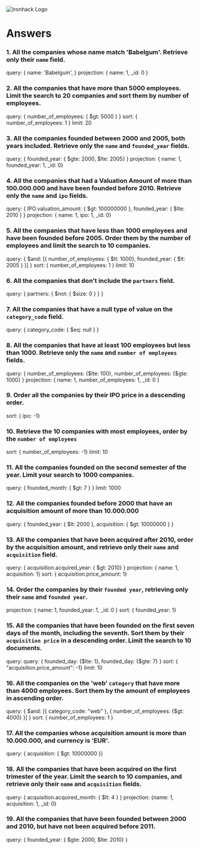 ![Ironhack Logo](https://i.imgur.com/1QgrNNw.png)

# Answers

### 1. All the companies whose name match 'Babelgum'. Retrieve only their `name` field.

query: { name: 'Babelgum',  }
projection: { name: 1, _id: 0 }

### 2. All the companies that have more than 5000 employees. Limit the search to 20 companies and sort them by **number of employees**.

query: { number_of_employees: { $gt: 5000 } }
sort: { number_of_employees: 1 }
limit: 20

### 3. All the companies founded between 2000 and 2005, both years included. Retrieve only the `name` and `founded_year` fields.

query: { founded_year: { $gte: 2000, $lte: 2005} }
projection: { name: 1, founded_year: 1, _id: 0}

### 4. All the companies that had a Valuation Amount of more than 100.000.000 and have been founded before 2010. Retrieve only the `name` and `ipo` fields.

query: { IPO.valuation_amount: { $gt: 100000000 }, founded_year: { $lte: 2010 } }
projection: { name: 1, ipo: 1, _id: 0}


### 5. All the companies that have less than 1000 employees and have been founded before 2005. Order them by the number of employees and limit the search to 10 companies.

query: { $and: [{ number_of_employees: { $lt: 1000}, founded_year: { $lt: 2005 } }] }
sort: { number_of_employees: 1 }
limit: 10

### 6. All the companies that don't include the `partners` field.

query: { partners: { $not: { $size: 0 } } }


### 7. All the companies that have a null type of value on the `category_code` field.

query: { category_code: { $eq: null } }


### 8. All the companies that have at least 100 employees but less than 1000. Retrieve only the `name` and `number of employees` fields.

query: { number_of_employees: {$lte: 100}, number_of_employees: {$gte: 1000} }
projection: { name: 1, number_of_employees: 1, _id: 0 } 

### 9. Order all the companies by their IPO price in a descending order.

sort: { ipo: -1}


### 10. Retrieve the 10 companies with most employees, order by the `number of employees`

sort: { number_of_employees: -1}
limit: 10

### 11. All the companies founded on the second semester of the year. Limit your search to 1000 companies.

query: { founded_month: { $gt: 7 } }
limit: 1000

### 12. All the companies founded before 2000 that have an acquisition amount of more than 10.000.000

query: { founded_year: { $lt: 2000 }, acquisition: { $gt: 10000000 } }


### 13. All the companies that have been acquired after 2010, order by the acquisition amount, and retrieve only their `name` and `acquisition` field.

query: { acquisition.acquired_year: { $gt: 2010} }
projection: { name: 1, acquisition: 1}
sort: { acquisition.price_amount: 1}

### 14. Order the companies by their `founded year`, retrieving only their `name` and `founded year`.

projection: { name: 1, founded_year: 1, _id: 0 }
sort: { founded_year: 1}


### 15. All the companies that have been founded on the first seven days of the month, including the seventh. Sort them by their `acquisition price` in a descending order. Limit the search to 10 documents.

query: query: { founded_day: {$lte: 1}, founded_day: {$gte: 7} }
sort: { "acquisition.price_amount": -1}
limit: 10

### 16. All the companies on the 'web' `category` that have more than 4000 employees. Sort them by the amount of employees in ascending order.

query:  { $and: [{ category_code: "web" }, { number_of_employees: {$gt: 4000} }] }
sort: { number_of_employees: 1 }

### 17. All the companies whose acquisition amount is more than 10.000.000, and currency is 'EUR'.

query: { acquisition: { $gt: 10000000 }}

### 18. All the companies that have been acquired on the first trimester of the year. Limit the search to 10 companies, and retrieve only their `name` and `acquisition` fields.

query: { acquisition.acquired_month: { $lt: 4 } }
projection: {name: 1, acquisition: 1, _id: 0}

### 19. All the companies that have been founded between 2000 and 2010, but have not been acquired before 2011.

query: { founded_year: { $gte: 2000, $lte: 2010} }


